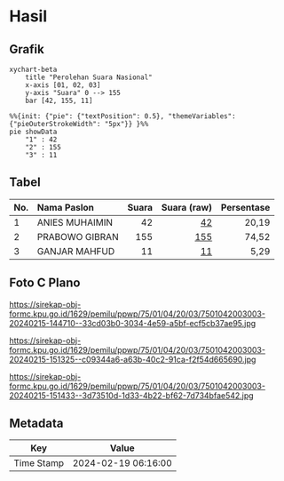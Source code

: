 # Hasil

## Grafik

```mermaid
xychart-beta
    title "Perolehan Suara Nasional"
    x-axis [01, 02, 03]
    y-axis "Suara" 0 --> 155
    bar [42, 155, 11]
```

```mermaid
%%{init: {"pie": {"textPosition": 0.5}, "themeVariables": {"pieOuterStrokeWidth": "5px"}} }%%
pie showData
    "1" : 42
    "2" : 155
    "3" : 11
```

## Tabel

| No. | Nama Paslon    | Suara | Suara (raw) | Persentase |
|:--- |:-------------- | -----:| -----------:| ----------:|
| 1   | ANIES MUHAIMIN | 42    | [42][p-1]   | 20,19      |
| 2   | PRABOWO GIBRAN | 155   | [155][p-2]  | 74,52      |
| 3   | GANJAR MAHFUD  | 11    | [11][p-3]   | 5,29       |


[p-1]: https://github.com/gigit-pemilu/pemilu-2024/blob/main/pilpres/hitung-suara/sub/75-gorontalo/sub/01-gorontalo/sub/04-tibawa/sub/2003-datahu/sub/003-tps/sub/paslon-1.txt
[p-2]: https://github.com/gigit-pemilu/pemilu-2024/blob/main/pilpres/hitung-suara/sub/75-gorontalo/sub/01-gorontalo/sub/04-tibawa/sub/2003-datahu/sub/003-tps/sub/paslon-2.txt
[p-3]: https://github.com/gigit-pemilu/pemilu-2024/blob/main/pilpres/hitung-suara/sub/75-gorontalo/sub/01-gorontalo/sub/04-tibawa/sub/2003-datahu/sub/003-tps/sub/paslon-3.txt

## Foto C Plano

https://sirekap-obj-formc.kpu.go.id/1629/pemilu/ppwp/75/01/04/20/03/7501042003003-20240215-144710--33cd03b0-3034-4e59-a5bf-ecf5cb37ae95.jpg

https://sirekap-obj-formc.kpu.go.id/1629/pemilu/ppwp/75/01/04/20/03/7501042003003-20240215-151325--c09344a6-a63b-40c2-91ca-f2f54d665690.jpg

https://sirekap-obj-formc.kpu.go.id/1629/pemilu/ppwp/75/01/04/20/03/7501042003003-20240215-151433--3d73510d-1d33-4b22-bf62-7d734bfae542.jpg


## Metadata

| Key        | Value               |
| ---------- | ------------------- |
| Time Stamp | 2024-02-19 06:16:00 |



